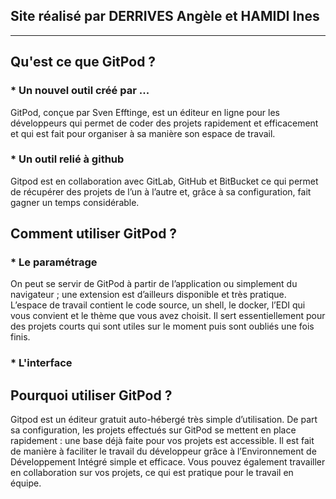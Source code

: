 ## Site réalisé par DERRIVES Angèle et HAMIDI Ines
----------------------------------------------------------------------------------

## Qu'est ce que GitPod ?

### * Un nouvel outil créé par ...

GitPod, conçue par Sven Efftinge, est un éditeur en ligne pour les développeurs qui permet de coder des projets rapidement et efficacement et qui est fait pour organiser à sa manière son espace de travail. 

### * Un outil relié à github

Gitpod est en collaboration avec GitLab, GitHub et BitBucket ce qui permet de récupérer des projets de l’un à l’autre et, grâce à sa configuration, fait gagner un temps considérable.

## Comment utiliser GitPod ?

### * Le paramétrage  
On peut se servir de GitPod à partir de l’application ou simplement du navigateur ; une extension est d’ailleurs disponible et très pratique. L’espace de travail contient le code source, un shell, le docker, l’EDI qui vous convient et le thème que vous avez choisit. Il sert essentiellement pour des projets courts qui sont utiles sur le moment puis sont oubliés une fois finis.  

### * L'interface


## Pourquoi utiliser GitPod ?

Gitpod est un éditeur gratuit auto-hébergé très simple d’utilisation. De part sa configuration, les projets effectués sur GitPod se mettent en place rapidement : une base déjà faite pour vos projets est accessible. Il est fait de manière à faciliter le travail du développeur grâce à l’Environnement de Développement Intégré simple et efficace. Vous pouvez également travailler en collaboration sur vos projets, ce qui est pratique pour le travail en équipe.

